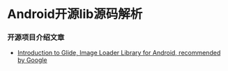 # Android开源lib源码解析

### 开源项目介绍文章

* [Introduction to Glide, Image Loader Library for Android, recommended by Google](http://inthecheesefactory.com/blog/get-to-know-glide-recommended-by-google/en)